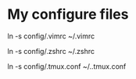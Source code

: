 # My configure files

ln -s config/.vimrc ~/.vimrc

ln -s config/.zshrc ~/.zshrc

ln -s config/.tmux.conf ~/..tmux.conf

